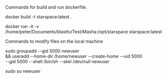 Commands for build and run dockerfile.

docker build -t starspace:latest .

docker run -it -v /home/peter/Documents/blasttv/Test/Masha:/opt/starspace starspace:latest

Commands to modify files on the local machine

sudo groupadd --gid 5000 newuser \
    && useradd --home-dir /home/newuser --create-home --uid 5000 \
        --gid 5000 --shell /bin/sh --skel /dev/null newuser

sudo su newuser